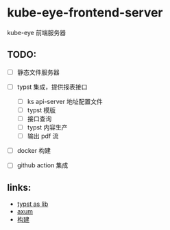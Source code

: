 # kube-eye-frontend-server

kube-eye 前端服务器

## TODO:
- [ ] 静态文件服务器
- [ ] typst 集成，提供报表接口
   - [ ] ks api-server 地址配置文件
   - [ ] typst 模版
   - [ ] 接口查询
   - [ ] typst 内容生产
   - [ ] 输出 pdf 流 
- [ ] docker 构建
- [ ] github action 集成



## links: 
 - [typst as lib](https://crates.io/crates/typst-as-lib)
 - [axum](https://github.com/tokio-rs/axum/blob/main/examples/static-file-server/src/main.rs)
 - [构建](https://docker.github.net.cn/language/rust/)
